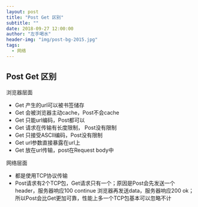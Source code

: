 ```yaml
---
layout: post
title: "Post Get 区别"
subtitle: ""
date: 2018-09-27 12:00:00
author: "左手喝水"
header-img: "img/post-bg-2015.jpg"
tags:
  - 网络
---
```


## Post Get 区别

浏览器层面

- Get 产生的url可以被书签储存
- Get 会被浏览器主动cache，Post不会cache
- Get 只能url编码，Post都可以
- Get 请求在传输有长度限制， Post没有限制
- Get 只接受ASCII编码，Post没有限制
- Get url参数直接暴露在url上
- Get 放在url传输，post在Request body中

网络层面

- 都是使用TCP协议传输
- Post请求有2个TCP包，Get请求只有一个；原因是Post会先发送一个header，服务器响应100 continue 浏览器再发送data，服务器响应200
 ok；所以Post会比Get更加可靠，性能上多一个TCP包基本可以忽略不计
